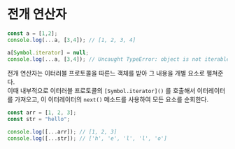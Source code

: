 

# 전개 연산자
```js
const a = [1,2];
console.log(...a, [3,4]); // [1, 2, 3, 4]

a[Symbol.iterator] = null;
console.log(...a, [3,4]); // Uncaught TypeError: object is not iterable (cannot read property Symbol(Symbol.iterator))
```


전개 연산자는 이터러블 프로토콜을 따른느 객체를 받아 그 내용을 개별 요소로 펼쳐준다.  
이때 내부적으로 이터러블 프로토콜의 `[Symbol.iterator]()` 를 호출해서 이터레이터를 가져오고, 이 이터레이터의 `next()` 메소드를 사용하여 모든 요소를 순회한다.  

```js
const arr = [1, 2, 3];
const str = "hello";

console.log([...arr]); // [1, 2, 3]
console.log([...str]); // ['h', 'e', 'l', 'l', 'o']
```
